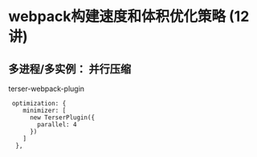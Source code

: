 # webpack构建速度和体积优化策略 (12讲)
  


## 多进程/多实例： 并行压缩

terser-webpack-plugin
```
 optimization: {
    minimizer: [
      new TerserPlugin({
        parallel: 4
      })
    ]
  },
```
